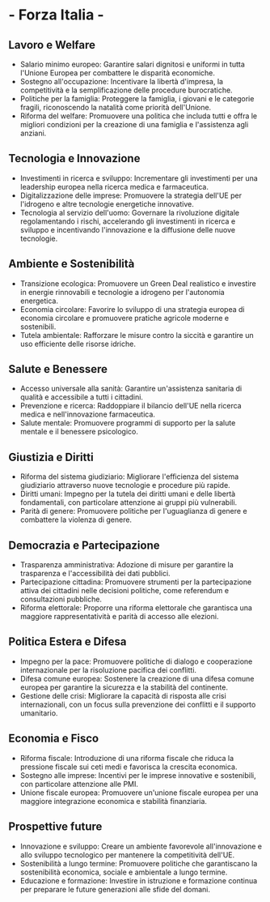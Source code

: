 # - Forza Italia -

## Lavoro e Welfare
- Salario minimo europeo: Garantire salari dignitosi e uniformi in tutta l'Unione Europea per combattere le disparità economiche.
- Sostegno all'occupazione: Incentivare la libertà d'impresa, la competitività e la semplificazione delle procedure burocratiche.
- Politiche per la famiglia: Proteggere la famiglia, i giovani e le categorie fragili, riconoscendo la natalità come priorità dell'Unione.
- Riforma del welfare: Promuovere una politica che includa tutti e offra le migliori condizioni per la creazione di una famiglia e l'assistenza agli anziani.

## Tecnologia e Innovazione
- Investimenti in ricerca e sviluppo: Incrementare gli investimenti per una leadership europea nella ricerca medica e farmaceutica.
- Digitalizzazione delle imprese: Promuovere la strategia dell'UE per l'idrogeno e altre tecnologie energetiche innovative.
- Tecnologia al servizio dell'uomo: Governare la rivoluzione digitale regolamentando i rischi, accelerando gli investimenti in ricerca e sviluppo e incentivando l'innovazione e la diffusione delle nuove tecnologie.

## Ambiente e Sostenibilità
- Transizione ecologica: Promuovere un Green Deal realistico e investire in energie rinnovabili e tecnologie a idrogeno per l'autonomia energetica.
- Economia circolare: Favorire lo sviluppo di una strategia europea di economia circolare e promuovere pratiche agricole moderne e sostenibili.
- Tutela ambientale: Rafforzare le misure contro la siccità e garantire un uso efficiente delle risorse idriche.

## Salute e Benessere
- Accesso universale alla sanità: Garantire un'assistenza sanitaria di qualità e accessibile a tutti i cittadini.
- Prevenzione e ricerca: Raddoppiare il bilancio dell'UE nella ricerca medica e nell'innovazione farmaceutica.
- Salute mentale: Promuovere programmi di supporto per la salute mentale e il benessere psicologico.

## Giustizia e Diritti
- Riforma del sistema giudiziario: Migliorare l'efficienza del sistema giudiziario attraverso nuove tecnologie e procedure più rapide.
- Diritti umani: Impegno per la tutela dei diritti umani e delle libertà fondamentali, con particolare attenzione ai gruppi più vulnerabili.
- Parità di genere: Promuovere politiche per l'uguaglianza di genere e combattere la violenza di genere.

## Democrazia e Partecipazione
- Trasparenza amministrativa: Adozione di misure per garantire la trasparenza e l'accessibilità dei dati pubblici.
- Partecipazione cittadina: Promuovere strumenti per la partecipazione attiva dei cittadini nelle decisioni politiche, come referendum e consultazioni pubbliche.
- Riforma elettorale: Proporre una riforma elettorale che garantisca una maggiore rappresentatività e parità di accesso alle elezioni.

## Politica Estera e Difesa
- Impegno per la pace: Promuovere politiche di dialogo e cooperazione internazionale per la risoluzione pacifica dei conflitti.
- Difesa comune europea: Sostenere la creazione di una difesa comune europea per garantire la sicurezza e la stabilità del continente.
- Gestione delle crisi: Migliorare la capacità di risposta alle crisi internazionali, con un focus sulla prevenzione dei conflitti e il supporto umanitario.

## Economia e Fisco
- Riforma fiscale: Introduzione di una riforma fiscale che riduca la pressione fiscale sui ceti medi e favorisca la crescita economica.
- Sostegno alle imprese: Incentivi per le imprese innovative e sostenibili, con particolare attenzione alle PMI.
- Unione fiscale europea: Promuovere un'unione fiscale europea per una maggiore integrazione economica e stabilità finanziaria.

## Prospettive future
- Innovazione e sviluppo: Creare un ambiente favorevole all'innovazione e allo sviluppo tecnologico per mantenere la competitività dell'UE.
- Sostenibilità a lungo termine: Promuovere politiche che garantiscano la sostenibilità economica, sociale e ambientale a lungo termine.
- Educazione e formazione: Investire in istruzione e formazione continua per preparare le future generazioni alle sfide del domani.

